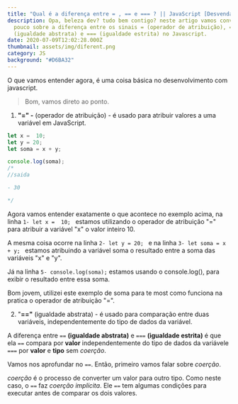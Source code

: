 ```yaml
---
title: "Qual é a diferença entre = , == e === ? || JavaScript [Desvendando #pr_04]"
description: Opa, beleza dev? tudo bem contigo? neste artigo vamos conversar um
  pouco sobre a diferença entre os sinais = (operador de atribuição), ==
  (igualdade abstrata) e === (igualdade estrita) no Javascript.
date: 2020-07-09T12:02:28.000Z
thumbnail: assets/img/diferent.png
category: JS
background: "#D6BA32"
---
```

O que vamos entender agora, é uma coisa básica no desenvolvimento com javascript.

> Bom, vamos direto ao ponto.



1.  **"=" -** (operador de atribuição) - é usado para atribuir valores a uma variável em JavaScript.

```javascript
let x =  10;
let y = 20;
let soma = x + y;

console.log(soma);
/*
//saida

- 30

*/

```

Agora vamos entender exatamente o que acontece no exemplo acima, na linha `1- let x =  10; ` estamos utilizando o operador de atribuição "=" para atribuir a variável "x" o valor inteiro 10.

A mesma coisa ocorre na linha  `2- let y = 20; `  e na linha  `3- let soma = x + y; `  estamos atribuindo a variável soma o resultado entre a soma das variáveis "x" e "y".

Já na linha `5- console.log(soma);` estamos usando o console.log(), para exibir o resultado entre essa soma.

Bom  jovem, utilizei este exemplo de soma para te most como funciona na pratica o operador de atribuição "=". 

2. "**\=="** (igualdade abstrata) - é usado para comparação entre duas variáveis, independentemente do tipo de dados da variável.

A diferença entre `==` **(igualdade abstrata)** e `===` **(igualdade estrita)** é que ela `==` compara por **valor** independentemente do tipo de dados da variávele `===` por **valor** e **tipo** sem *coerção*.

Vamos nos aprofundar no `==`. Então, primeiro vamos falar sobre *coerção*.

*coerção* é o processo de converter um valor para outro tipo. Como neste caso, o `==` faz *coerção implícita*. Ele `==` tem algumas condições para executar antes de comparar os dois valores.
